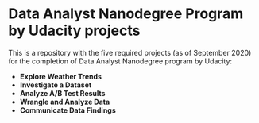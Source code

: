 # Data Analyst Nanodegree Program by Udacity projects

This is a repository with the five required projects (as of September 2020) for the completion of Data Analyst Nanodegree program by Udacity:

- **Explore Weather Trends**
- **Investigate a Dataset**
- **Analyze A/B Test Results**
- **Wrangle and Analyze Data**
- **Communicate Data Findings**

